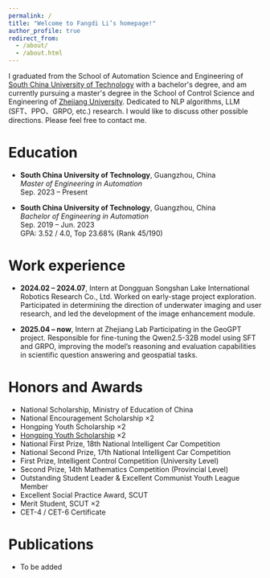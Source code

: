 ```yaml
---
permalink: /
title: "Welcome to Fangdi Li’s homepage!"
author_profile: true
redirect_from: 
  - /about/
  - /about.html
---
```

I graduated from the School of Automation Science and Engineering of [South China University of Technology](https://www.scut.edu.cn/new/) with a bachelor's degree, and am currently pursuing a master's degree in the School of Control Science and Engineering of [Zhejiang University](https://www.zju.edu.cn/).
Dedicated to NLP algorithms, LLM (SFT、PPO、GRPO, etc.) research. I would like to discuss other possible directions. Please feel free to contact me.

Education
======
- **South China University of Technology**, Guangzhou, China  
  *Master of Engineering in Automation*  
  Sep. 2023 – Present

- **South China University of Technology**, Guangzhou, China  
  *Bachelor of Engineering in Automation*  
  Sep. 2019 – Jun. 2023  
  GPA: 3.52 / 4.0, Top 23.68% (Rank 45/190)

Work experience
======
- **2024.02 – 2024.07**, Intern at Dongguan Songshan Lake International Robotics Research Co., Ltd.
Worked on early-stage project exploration. Participated in determining the direction of underwater imaging and user research, and led the development of the image enhancement module.

- **2025.04 – now**, Intern at Zhejiang Lab
Participating in the GeoGPT project. Responsible for fine-tuning the Qwen2.5-32B model using SFT and GRPO, improving the model’s reasoning and evaluation capabilities in scientific question answering and geospatial tasks.

Honors and Awards
======
- National Scholarship, Ministry of Education of China
- National Encouragement Scholarship ×2
- Hongping Youth Scholarship ×2
- [Hongping Youth Scholarship](https://www2.scut.edu.cn/youth/2025/0512/c25651a590585/page.htm) ×2  
- National First Prize, 18th National Intelligent Car Competition
- National Second Prize, 17th National Intelligent Car Competition
- First Prize, Intelligent Control Competition (University Level)
- Second Prize, 14th Mathematics Competition (Provincial Level)
- Outstanding Student Leader & Excellent Communist Youth League Member
- Excellent Social Practice Award, SCUT
- Merit Student, SCUT ×2
- CET-4 / CET-6 Certificate


Publications
======
- To be added

